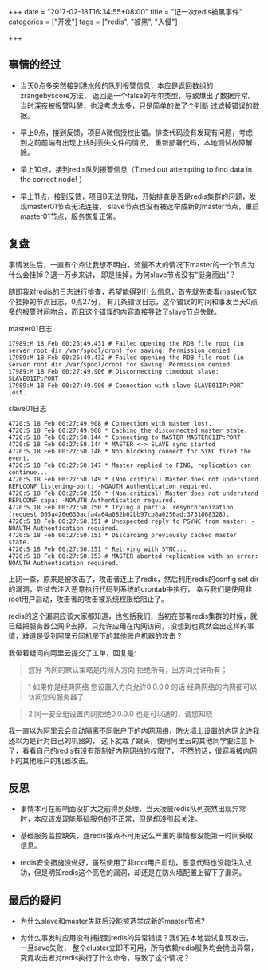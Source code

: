 +++
date = "2017-02-18T16:34:55+08:00"
title = "记一次redis被黑事件"
categories = ["开发"]
tags = ["redis", "被黑", "入侵"]

+++


## 事情的经过

* 当天0点多突然接到洪水般的队列报警信息，本应是返回数组的zrangebyscore方法，
返回是一个false的布尔类型，导致爆出了数据异常。当时深夜被报警叫醒，也没考虑太多，只是简单的做了个判断
过滤掉错误的数据。

* 早上9点，接到反馈，项目A微信授权出错。排查代码没有发现有问题，考虑到之前前端有出现上线时丢失文件的情况，
重新部署代码，本地测试故障解除。

* 早上10点，接到redis队列报警信息（Timed out attempting to find data in the correct node! ）

* 早上11点，接到反馈，项目B无法登陆，开始排查是否是redis集群的问题，发现master01节点无法连接，
slave节点也没有被选举成新的master节点，重启master01节点，服务恢复正常。




## 复盘

事情发生后，一直有个点让我想不明白，流量不大的情况下master的一个节点为什么会挂掉？退一万步来讲，
即是挂掉，为何slave节点没有“挺身而出”？

随即我对redis的日志进行排查，希望能得到什么信息，首先就先查看master01这个挂掉的节点日志，0点27分，
有几条错误日志，这个错误的时间和事发当天0点多的报警时间吻合，而且这个错误的内容直接导致了slave节点失联。


master01日志

```
17989:M 18 Feb 00:26:49.431 # Failed opening the RDB file root (in server root dir /var/spool/cron) for saving: Permission denied
17989:M 18 Feb 00:26:49.432 # Failed opening the RDB file root (in server root dir /var/spool/cron) for saving: Permission denied
17989:M 18 Feb 00:27:49.906 # Disconnecting timedout slave: SLAVE01IP:PORT
17989:M 18 Feb 00:27:49.906 # Connection with slave SLAVE01IP:PORT lost.
```

slave01日志

```
4720:S 18 Feb 00:27:49.908 # Connection with master lost.
4720:S 18 Feb 00:27:49.908 * Caching the disconnected master state.
4720:S 18 Feb 00:27:50.144 * Connecting to MASTER MASTER01IP:PORT
4720:S 18 Feb 00:27:50.144 * MASTER <-> SLAVE sync started
4720:S 18 Feb 00:27:50.146 * Non blocking connect for SYNC fired the event.
4720:S 18 Feb 00:27:50.147 * Master replied to PING, replication can continue...
4720:S 18 Feb 00:27:50.149 * (Non critical) Master does not understand REPLCONF listening-port: -NOAUTH Authentication required.
4720:S 18 Feb 00:27:50.150 * (Non critical) Master does not understand REPLCONF capa: -NOAUTH Authentication required.
4720:S 18 Feb 00:27:50.150 * Trying a partial resynchronization (request 005a426e630acfa4a64a082b02bb97cb8a0256ad:3731868328).
4720:S 18 Feb 00:27:50.151 # Unexpected reply to PSYNC from master: -NOAUTH Authentication required.
4720:S 18 Feb 00:27:50.151 * Discarding previously cached master state.
4720:S 18 Feb 00:27:50.151 * Retrying with SYNC...
4720:S 18 Feb 00:27:50.153 # MASTER aborted replication with an error: NOAUTH Authentication required.
```

上网一查，原来是被攻击了，攻击者连上了redis，然后利用redis的config set dir的漏洞，尝试去注入恶意执行代码到系统的crontab中执行，
幸亏我们是使用非root用户启动，攻击者的攻击被系统权限给阻止了。

redis的这个漏洞应该大家都知道，也包括我们，当初在部署redis集群的时候，就已经把服务器公网IP去掉，只允许应用在内网访问，
没想到也竟然会出这样的事情，难道是受到阿里云同机房下的其他账户机器的攻击？

我带着疑问向阿里云提交了工单，回复是:

> 您好 内网的默认策略是内网入方向 拒绝所有，出方向允许所有；

> 1 如果你是经典网络 您设置入方向允许0.0.0.0 的话 经典网络的内网都可以访问您的服务器了

> 2 同一安全组设置内网拒绝0.0.0.0  也是可以通的，请您知晓

我一直以为阿里云会自动隔离不同账户下的内网网络，防火墙上设置的内网允许我还以为是针对自己的机器的，
这下就栽了跟头，使用阿里云的其他同学要注意下了，看看自己的redis有没有限制好内网网络的权限了，
不然的话，很容易被内网下的其他账户的机器攻击。

## 反思

* 事情本可在影响面没扩大之前得到处理，当天凌晨redis队列突然出现异常时，本应该发现能基础服务的不正常，但是却没引起关注。

* 基础服务监控缺失，连redis接点不可用这么严重的事情都没能第一时间获取信息。

* redis安全措施没做好，虽然使用了非root用户启动，恶意代码也没能注入成功，但是明知redis这个高危的漏洞，却还是在防火墙配置上留下了漏洞。


## 最后的疑问

* 为什么slave和master失联后没能被选举成新的master节点?

* 为什么事发时应用没有捕捉到redis的异常错误？我们在本地尝试复现攻击，一旦save失败，
整个cluster立即不可用，所有依赖redis服务均会抛出异常，究竟攻击者对redis执行了什么命令，导致了这个情况？
